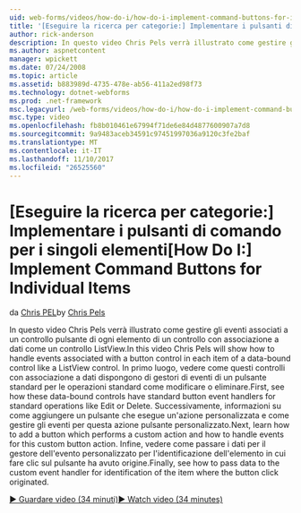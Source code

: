```yaml
---
uid: web-forms/videos/how-do-i/how-do-i-implement-command-buttons-for-individual-items
title: '[Eseguire la ricerca per categorie:] Implementare i pulsanti di comando per i singoli elementi | Documenti Microsoft'
author: rick-anderson
description: In questo video Chris Pels verrà illustrato come gestire gli eventi associati a un controllo pulsante di ogni elemento di un controllo con associazione a dati come un controllo ListView. Primo,...
ms.author: aspnetcontent
manager: wpickett
ms.date: 07/24/2008
ms.topic: article
ms.assetid: b883989d-4735-478e-ab56-411a2ed98f73
ms.technology: dotnet-webforms
ms.prod: .net-framework
msc.legacyurl: /web-forms/videos/how-do-i/how-do-i-implement-command-buttons-for-individual-items
msc.type: video
ms.openlocfilehash: fb8b010461e67994f71de6e84d4877600907a7d8
ms.sourcegitcommit: 9a9483aceb34591c97451997036a9120c3fe2baf
ms.translationtype: MT
ms.contentlocale: it-IT
ms.lasthandoff: 11/10/2017
ms.locfileid: "26525560"
---
```

<a name="how-do-i-implement-command-buttons-for-individual-items"></a><span data-ttu-id="c46e0-104">[Eseguire la ricerca per categorie:] Implementare i pulsanti di comando per i singoli elementi</span><span class="sxs-lookup"><span data-stu-id="c46e0-104">[How Do I:] Implement Command Buttons for Individual Items</span></span>
====================
<span data-ttu-id="c46e0-105">da [Chris PEL](https://twitter.com/chrispels)</span><span class="sxs-lookup"><span data-stu-id="c46e0-105">by [Chris Pels](https://twitter.com/chrispels)</span></span>

<span data-ttu-id="c46e0-106">In questo video Chris Pels verrà illustrato come gestire gli eventi associati a un controllo pulsante di ogni elemento di un controllo con associazione a dati come un controllo ListView.</span><span class="sxs-lookup"><span data-stu-id="c46e0-106">In this video Chris Pels will show how to handle events associated with a button control in each item of a data-bound control like a ListView control.</span></span> <span data-ttu-id="c46e0-107">In primo luogo, vedere come questi controlli con associazione a dati dispongono di gestori di eventi di un pulsante standard per le operazioni standard come modificare o eliminare.</span><span class="sxs-lookup"><span data-stu-id="c46e0-107">First, see how these data-bound controls have standard button event handlers for standard operations like Edit or Delete.</span></span> <span data-ttu-id="c46e0-108">Successivamente, informazioni su come aggiungere un pulsante che esegue un'azione personalizzata e come gestire gli eventi per questa azione pulsante personalizzato.</span><span class="sxs-lookup"><span data-stu-id="c46e0-108">Next, learn how to add a button which performs a custom action and how to handle events for this custom button action.</span></span> <span data-ttu-id="c46e0-109">Infine, vedere come passare i dati per il gestore dell'evento personalizzato per l'identificazione dell'elemento in cui fare clic sul pulsante ha avuto origine.</span><span class="sxs-lookup"><span data-stu-id="c46e0-109">Finally, see how to pass data to the custom event handler for identification of the item where the button click originated.</span></span>

[<span data-ttu-id="c46e0-110">&#9654; Guardare video (34 minuti)</span><span class="sxs-lookup"><span data-stu-id="c46e0-110">&#9654; Watch video (34 minutes)</span></span>](https://channel9.msdn.com/Blogs/ASP-NET-Site-Videos/how-do-i-implement-command-buttons-for-individual-items)
